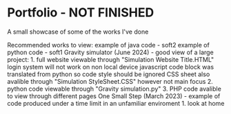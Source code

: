 # Portfolio - NOT FINISHED
A small showcase of some of the works I've done 

Recommended works to view:
  example of java code - soft2
  example of python code - soft1
  Gravity simulator (June 2024) - good view of a large project:
    1. full website viewable through "Simulation Website Title.HTML"
       login system will not work on non local device 
       javascript code block was translated from python so code style should be ignored
       CSS sheet also avalible through "Simulation StyleSheet.CSS" however not main focus 
    2. python code viewable through "Gravity simulation.py"
    3. PHP code avalible to view through different pages
  One Small Step (March 2023) - example of code produced under a time limit in an unfamiliar enviroment
    1. look at home
  
